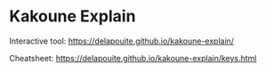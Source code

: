 # Kakoune Explain

Interactive tool:
https://delapouite.github.io/kakoune-explain/

Cheatsheet:
https://delapouite.github.io/kakoune-explain/keys.html

